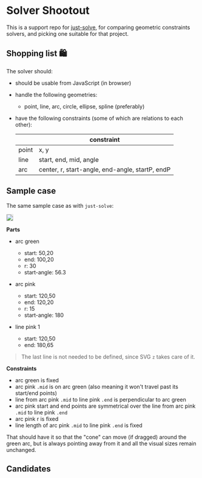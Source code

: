 # Solver Shootout

This is a support repo for [just-solve](https://github.com/akauppi/just-solve), for comparing geometric constraints solvers, and picking one suitable for that project.

## Shopping list 🛍

The solver should:

- should be usable from JavaScript (in browser)
- handle the following geometries:
  - point, line, arc, circle, ellipse, spline (preferably)

- have the following constraints (some of which are relations to each other):

   ||constraint|
   |---|---|
   |point|x, y|
   |line|start, end, mid, angle|
   |arc|center, r, start-angle, end-angle, startP, endP|

## Sample case

The same sample case as with `just-solve`:

<img src="./demo.svg" style="border: 1px solid lightgray;" />

**Parts**

- arc green
  - start: 50,20
  - end: 100,20
  - r: 30
  - start-angle: 56.3

- arc pink
  - start: 120,50
  - end: 120,20
  - r: 15
  - start-angle: 180

- line pink 1
  - start: 120,50
  - end: 180,65

>The last line is not needed to be defined, since SVG `z` takes care of it.

**Constraints**

- arc green is fixed
- arc pink `.mid` is on arc green (also meaning it won't travel past its start/end points)
- line from arc pink `.mid` to line pink `.end` is perpendicular to arc green
- arc pink start and end points are symmetrical over the line from arc pink `.mid` to line pink `.end`
- arc pink r is fixed
- line length of arc pink `.mid` to line pink `.end` is fixed

That should have it so that the "cone" can move (if dragged) around the green arc, but is always pointing away from it and all the visual sizes remain unchanged.

## Candidates



